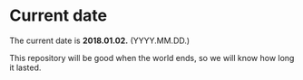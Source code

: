 # Current date

The current date is **2018.01.02.** (YYYY.MM.DD.)

This repository will be good when the world ends, so we will know how long it lasted.
